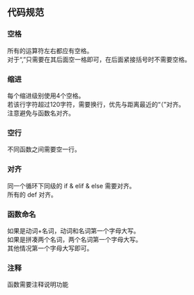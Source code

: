 ## 代码规范  
### 空格  
所有的运算符左右都应有空格。  
对于“,”只需要在其后面空一格即可，在后面紧接括号时不需要空格。  

### 缩进  
每个缩进级别使用4个空格。  
若该行字符超过120字符，需要换行，优先与距离最近的“（”对齐。  
注意避免与函数名对齐。  

### 空行  
不同函数之间需要空一行。  

### 对齐  
同一个循环下同级的 if & elif & else 需要对齐。  
所有的 def 对齐。  

### 函数命名  
如果是动词+名词，动词和名词第一个字母大写。  
如果是拼凑两个名词，两个名词第一个字母大写。  
其他情况第一个字母大写即可。  

### 注释  
函数需要注释说明功能  
